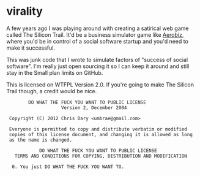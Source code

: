 virality
========

A few years ago I was playing around with creating a satirical web game called The Silicon Trail. It'd be a business simulator game like [Aerobiz](http://en.wikipedia.org/wiki/Aerobiz), where you'd be in control of a social software startup and you'd need to make it successful.

This was junk code that I wrote to simulate factors of "success of social software". I'm really just open sourcing it so I can keep it around and still stay in the Small plan limits on GitHub.

This is licensed on WTFPL Version 2.0. If you're going to make The Silicon Trail though, a credit would be nice.

```
        DO WHAT THE FUCK YOU WANT TO PUBLIC LICENSE 
                    Version 2, December 2004 

 Copyright (C) 2012 Chris Dary <umbrae@gmail.com>

 Everyone is permitted to copy and distribute verbatim or modified 
 copies of this license document, and changing it is allowed as long 
 as the name is changed. 

            DO WHAT THE FUCK YOU WANT TO PUBLIC LICENSE 
   TERMS AND CONDITIONS FOR COPYING, DISTRIBUTION AND MODIFICATION 

  0. You just DO WHAT THE FUCK YOU WANT TO.
```
